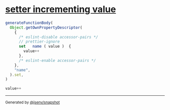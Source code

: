 # [setter incrementing value](../../function_parser.test.js#L61)

```js
generateFunctionBody(
  Object.getOwnPropertyDescriptor(
    {
      /* eslint-disable accessor-pairs */
      // prettier-ignore
      set   name ( value )  {
        value++
      },
      /* eslint-enable accessor-pairs */
    },
    "name",
  ).set,
)
```

```js
value++
```
---
<sub>
  Generated by <a href="https://github.com/jsenv/core/tree/main/packages/independent/snapshot">@jsenv/snapshot</a>
</sub>